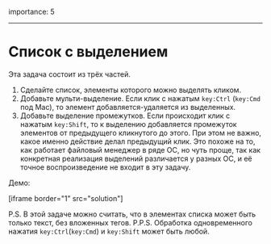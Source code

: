 importance: 5

---

# Список с выделением

Эта задача состоит из трёх частей.

1. Сделайте список, элементы которого можно выделять кликом.
2. Добавьте мульти-выделение. Если клик с нажатым `key:Ctrl` (`key:Cmd` под Mac), то элемент добавляется-удаляется из выделенных.
3. Добавьте выделение промежутков. Если происходит клик с нажатым `key:Shift`, то к выделению добавляется промежуток элементов от предыдущего кликнутого до этого. При этом не важно, какое именно действие делал предыдущий клик.
Это похоже на то, как работает файловый менеджер в ряде ОС, но чуть проще, так как конкретная реализация выделений различается у разных ОС, и её точное воспроизведение не входит в эту задачу.

Демо:

[iframe border="1" src="solution"]

P.S. В этой задаче можно считать, что в элементах списка может быть только текст, без вложенных тегов.
P.P.S. Обработка одновременного нажатия `key:Ctrl`(`key:Cmd`) и `key:Shift` может быть любой.
